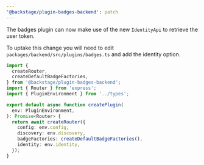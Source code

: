 ```yaml
---
'@backstage/plugin-badges-backend': patch
---
```


The badges plugin can now make use of the new `IdentityApi` to retrieve the user token.

To uptake this change you will need to edit `packages/backend/src/plugins/badges.ts` and add the identity option.

```typescript
import {
  createRouter,
  createDefaultBadgeFactories,
} from '@backstage/plugin-badges-backend';
import { Router } from 'express';
import { PluginEnvironment } from '../types';

export default async function createPlugin(
  env: PluginEnvironment,
): Promise<Router> {
  return await createRouter({
    config: env.config,
    discovery: env.discovery,
    badgeFactories: createDefaultBadgeFactories(),
    identity: env.identity,
  });
}
```
